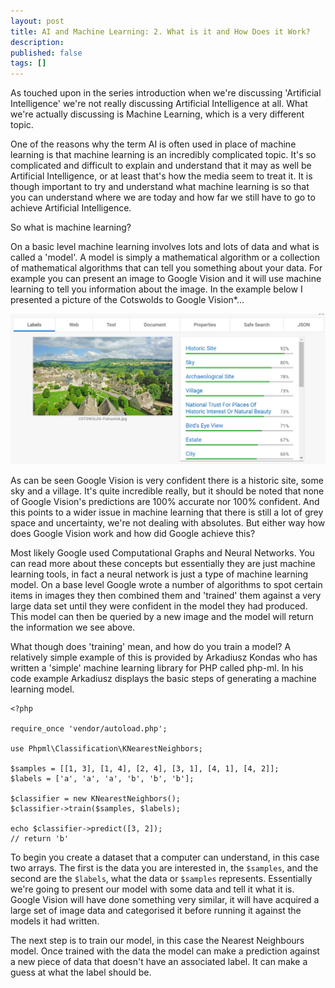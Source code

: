 ```yaml
---
layout: post
title: AI and Machine Learning: 2. What is it and How Does it Work?
description:
published: false
tags: []
---
```

As touched upon in the series introduction when we're discussing 'Artificial Intelligence' we're not really discussing Artificial Intelligence at all. What we're actually discussing is Machine Learning, which is a very different topic.

One of the reasons why the term AI is often used in place of machine learning is that machine learning is an incredibly complicated topic. It's so complicated and difficult to explain and understand that it may as well be Artificial Intelligence, or at least that's how the media seem to treat it. It is though important to try and understand what machine learning is so that you can understand where we are today and how far we still have to go to achieve Artificial Intelligence.

So what is machine learning?

On a basic level machine learning involves lots and lots of data and what is called a 'model'. A model is simply a mathematical algorithm or a collection of mathematical algorithms that can tell you something about your data. For example you can present an image to Google Vision and it will use machine learning to tell you information about the image. In the example below I presented a picture of the Cotswolds to Google Vision*...

!['Google Vision on the Cotswolds'](/assets/img/google-vision.PNG)   

As can be seen Google Vision is very confident there is a historic site, some sky and a village. It's quite incredible really, but it should be noted that none of Google Vision's predictions are 100% accurate nor 100% confident. And this points to a wider issue in machine learning that there is still a lot of grey space and uncertainty, we're not dealing with absolutes. But either way how does Google Vision work and how did Google achieve this?

Most likely Google used Computational Graphs and Neural Networks. You can read more about these concepts but essentially they are just machine learning tools, in fact a neural network is just a type of machine learning model. On a base level Google wrote a number of algorithms to spot certain items in images they then combined them and 'trained' them against a very large data set until they were confident in the model they had produced. This model can then be queried by a new image and the model will return the information we see above.

What though does 'training' mean, and how do you train a model? A relatively simple example of this is provided by Arkadiusz Kondas who has written a 'simple' machine learning library for PHP called php-ml. In his code example Arkadiusz displays the basic steps of generating a machine learning model.

```
<?php

require_once 'vendor/autoload.php';

use Phpml\Classification\KNearestNeighbors;

$samples = [[1, 3], [1, 4], [2, 4], [3, 1], [4, 1], [4, 2]];
$labels = ['a', 'a', 'a', 'b', 'b', 'b'];

$classifier = new KNearestNeighbors();
$classifier->train($samples, $labels);

echo $classifier->predict([3, 2]);
// return 'b'
```

To begin you create a dataset that a computer can understand, in this case two arrays. The first is the data you are interested in, the `$samples`, and the second are the `$labels`, what the data or `$samples` represents. Essentially we're going to present our model with some data and tell it what it is. Google Vision will have done something very similar, it will have acquired a large set of image data and categorised it before running it against the models it had written.

The next step is to train our model, in this case the Nearest Neighbours model. Once trained with the data the model can make a prediction against a new piece of data that doesn't have an associated label. It can make a guess at what the label should be.   
